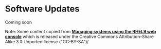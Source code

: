 # Software Updates
Coming soon

Note: Some content copied from 
[__Managing systems using the RHEL9 web console__](https://access.redhat.com/documentation/en-us/red_hat_enterprise_linux/9/html/managing_systems_using_the_rhel_9_web_console/index)
which is released under the Creative Commons Attribution–Share Alike 3.0
Unported license ("CC-BY-SA")/